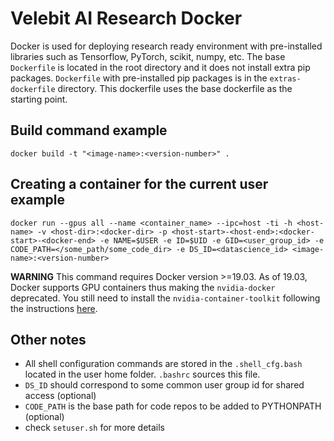 # Velebit AI Research Docker

Docker is used for deploying research ready environment with pre-installed
libraries such as Tensorflow, PyTorch, scikit, numpy, etc.
The base `Dockerfile` is located in the root directory and it does not install extra pip packages. `Dockerfile` with pre-installed pip packages is in the `extras-dockerfile` directory. This dockerfile uses the base dockerfile as the starting point.

## Build command example
`docker build -t "<image-name>:<version-number>" .`

## Creating a container for the current user example
`docker run --gpus all --name <container_name> --ipc=host -ti -h <host-name> -v <host-dir>:<docker-dir> -p <host-start>-<host-end>:<docker-start>-<docker-end> -e NAME=$USER -e ID=$UID -e GID=<user_group_id> -e CODE_PATH=</some_path/some_code_dir> -e DS_ID=<datascience_id> <image-name>:<version-number>`

**WARNING**
This command requires Docker version >=19.03. As of 19.03, Docker supports GPU containers thus making the `nvidia-docker` deprecated.
You still need to install the `nvidia-container-toolkit` following the instructions [here](https://github.com/NVIDIA/nvidia-docker).


## Other notes
* All shell configuration commands are stored in the `.shell_cfg.bash` located in the user home folder. `.bashrc` sources this file.
* `DS_ID` should correspond to some common user group id for shared access (optional)
* `CODE_PATH` is the base path for code repos to be added to PYTHONPATH (optional)
* check `setuser.sh` for more details
